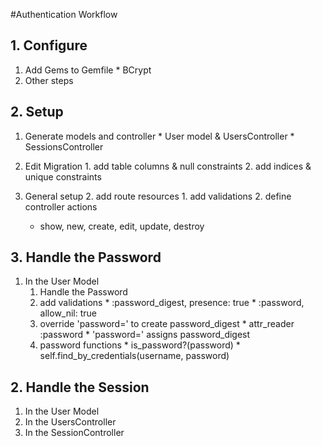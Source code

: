 #Authentication Workflow

## 1. Configure
  1. Add Gems to Gemfile
    * BCrypt
  2. Other steps

## 2. Setup
  1. Generate models and controller
    * User model & UsersController
    * SessionsController

  2. Edit Migration
    1. add table columns & null constraints
    2. add indices & unique constraints

  2. General setup
    2. add route resources
    1. add validations
    2. define controller actions
      * show, new, create, edit, update, destroy

## 3. Handle the Password
  1. In the User Model
      1. Handle the Password
        1. add validations
          * :password_digest, presence: true
          * :password, allow_nil: true
        2. override 'password=' to create password_digest
          * attr_reader :password
          * 'password=' assigns password_digest
        3. password functions
          * is_password?(password)
          * self.find_by_credentials(username, password)

## 2. Handle the Session
  1. In the User Model
  2. In the UsersController
  2. In the SessionController
